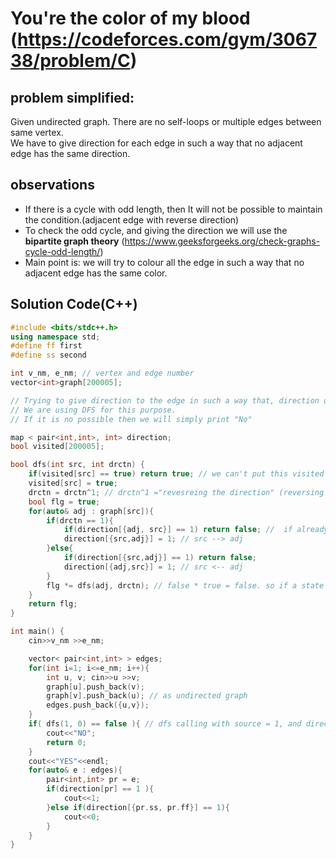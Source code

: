 # You're the color of my blood (https://codeforces.com/gym/306738/problem/C)

## problem simplified:
Given undirected graph. There are no self-loops or multiple edges between same vertex. </br>
We have to give direction for each edge in such a way that no adjacent edge has the same direction.


## observations
- If there is a cycle with odd length, then It will not be possible to maintain the condition.(adjacent edge with reverse direction)
- To check the odd cycle, and giving the direction we will use the **bipartite graph theory** (https://www.geeksforgeeks.org/check-graphs-cycle-odd-length/)
- Main point is: we will try to colour all the edge in such a way that no adjacent edge has the same color.



## **Solution Code(C++)**
```C++
#include <bits/stdc++.h>
using namespace std;
#define ff first
#define ss second

int v_nm, e_nm; // vertex and edge number
vector<int>graph[200005]; 

// Trying to give direction to the edge in such a way that, direction of two adjacent edge are reverse.
// We are using DFS for this purpose.
// If it is no possible then we will simply print "No"

map < pair<int,int>, int> direction;
bool visited[200005];

bool dfs(int src, int drctn) {
    if(visited[src] == true) return true; // we can't put this visited condition inside the for loop, as we have to visit all the edges
    visited[src] = true;
    drctn = drctn^1; // drctn^1 ="revesreing the direction" (reversing for child)
    bool flg = true;
    for(auto& adj : graph[src]){
        if(drctn == 1){
            if(direction[{adj, src}] == 1) return false; //  if already exist a reverse direction then result is false
            direction[{src,adj}] = 1; // src --> adj
        }else{
            if(direction[{src,adj}] == 1) return false;
            direction[{adj,src}] = 1; // src <-- adj
        }
        flg *= dfs(adj, drctn); // false * true = false. so if a state return false, then result will be false
    }
    return flg;
}

int main() {
    cin>>v_nm >>e_nm;

    vector< pair<int,int> > edges;
    for(int i=1; i<=e_nm; i++){
        int u, v; cin>>u >>v;
        graph[u].push_back(v);
        graph[v].push_back(u); // as undirected graph
        edges.push_back({u,v});
    }
    if( dfs(1, 0) == false ){ // dfs calling with source = 1, and direction = 0
        cout<<"NO";
        return 0;
    }
    cout<<"YES"<<endl;
    for(auto& e : edges){
        pair<int,int> pr = e;
        if(direction[pr] == 1 ){
            cout<<1;
        }else if(direction[{pr.ss, pr.ff}] == 1){
            cout<<0;
        }
    }
}
